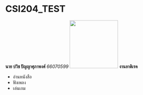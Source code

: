 # CSI204_TEST
**นาย ปวิช ปัญญาศุภาพงศ์**
*66070599*
<img src="https://scontent.fbkk28-1.fna.fbcdn.net/v/t39.30808-6/434095436_1559481131514866_3029314437968100575_n.jpg?_nc_cat=100&ccb=1-7&_nc_sid=6ee11a&_nc_ohc=0nOqW_7kZwkQ7kNvgF_0sgb&_nc_oc=AdiughIoY92DT2n01BwebcP2eAaX0aUv88boRx7qmcPxw4gibPLm56vfjdCJePrN9SY&_nc_zt=23&_nc_ht=scontent.fbkk28-1.fna&_nc_gid=AUf1F9Oih3jbN-1K7LLZa47&oh=00_AYCJ4VZkcTMqU-XsgJzowgdeyx6IksuuqeMDRnl7O0yfwA&oe=67C47636" width="150" class="rounded-circle" />
**งานอาดิเรค**
- อ่านหนังสือ
- ฟังเพลง
- เล่นเกม
